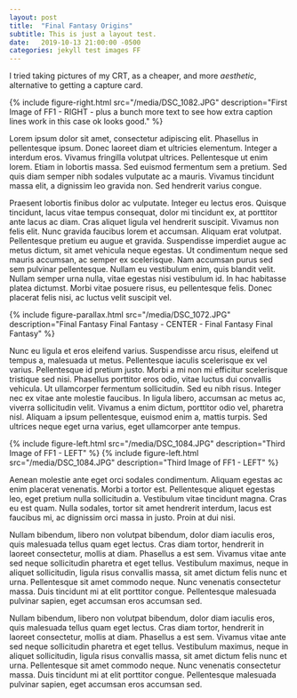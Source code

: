 ```yaml
---
layout: post
title:  "Final Fantasy Origins"
subtitle: This is just a layout test.
date:   2019-10-13 21:00:00 -0500
categories: jekyll test images FF
---
```


I tried taking pictures of my CRT, as a cheaper, and more *aesthetic*, alternative to getting a capture card.

{% include figure-right.html 
    src="/media/DSC_1082.JPG" 
    description="First Image of FF1 - RIGHT - plus a bunch more text to see how extra caption lines work in this case ok looks good." %}

Lorem ipsum dolor sit amet, consectetur adipiscing elit. Phasellus in pellentesque ipsum. Donec laoreet diam et ultricies elementum. Integer a interdum eros. Vivamus fringilla volutpat ultrices. Pellentesque ut enim lorem. Etiam in lobortis massa. Sed euismod fermentum sem a pretium. Sed quis diam semper nibh sodales vulputate ac a mauris. Vivamus tincidunt massa elit, a dignissim leo gravida non. Sed hendrerit varius congue.

Praesent lobortis finibus dolor ac vulputate. Integer eu lectus eros. Quisque tincidunt, lacus vitae tempus consequat, dolor mi tincidunt ex, at porttitor ante lacus ac diam. Cras aliquet ligula vel hendrerit suscipit. Vivamus non felis elit. Nunc gravida faucibus lorem et accumsan. Aliquam erat volutpat. Pellentesque pretium eu augue et gravida. Suspendisse imperdiet augue ac metus dictum, sit amet vehicula neque egestas. Ut condimentum neque sed mauris accumsan, ac semper ex scelerisque. Nam accumsan purus sed sem pulvinar pellentesque. Nullam eu vestibulum enim, quis blandit velit. Nullam semper urna nulla, vitae egestas nisi vestibulum id. In hac habitasse platea dictumst. Morbi vitae posuere risus, eu pellentesque felis. Donec placerat felis nisi, ac luctus velit suscipit vel.

{% include figure-parallax.html src="/media/DSC_1072.JPG" description="Final Fantasy Final Fantasy - CENTER - Final Fantasy Final Fantasy" %}

Nunc eu ligula et eros eleifend varius. Suspendisse arcu risus, eleifend ut tempus a, malesuada ut metus. Pellentesque iaculis scelerisque ex vel varius. Pellentesque id pretium justo. Morbi a mi non mi efficitur scelerisque tristique sed nisi. Phasellus porttitor eros odio, vitae luctus dui convallis vehicula. Ut ullamcorper fermentum sollicitudin. Sed eu nibh risus. Integer nec ex vitae ante molestie faucibus. In ligula libero, accumsan ac metus ac, viverra sollicitudin velit. Vivamus a enim dictum, porttitor odio vel, pharetra nisl. Aliquam a ipsum pellentesque, euismod enim a, mattis turpis. Sed ultrices neque eget urna varius, eget ullamcorper ante tempus.

{% include figure-left.html src="/media/DSC_1084.JPG" description="Third Image of FF1 - LEFT" %}
{% include figure-left.html src="/media/DSC_1084.JPG" description="Third Image of FF1 - LEFT" %}

Aenean molestie ante eget orci sodales condimentum. Aliquam egestas ac enim placerat venenatis. Morbi a tortor est. Pellentesque aliquet egestas leo, eget pretium nulla sollicitudin a. Vestibulum vitae tincidunt magna. Cras eu est quam. Nulla sodales, tortor sit amet hendrerit interdum, lacus est faucibus mi, ac dignissim orci massa in justo. Proin at dui nisi.

Nullam bibendum, libero non volutpat bibendum, dolor diam iaculis eros, quis malesuada tellus quam eget lectus. Cras diam tortor, hendrerit in laoreet consectetur, mollis at diam. Phasellus a est sem. Vivamus vitae ante sed neque sollicitudin pharetra et eget tellus. Vestibulum maximus, neque in aliquet sollicitudin, ligula risus convallis massa, sit amet dictum felis nunc et urna. Pellentesque sit amet commodo neque. Nunc venenatis consectetur massa. Duis tincidunt mi at elit porttitor congue. Pellentesque malesuada pulvinar sapien, eget accumsan eros accumsan sed.

Nullam bibendum, libero non volutpat bibendum, dolor diam iaculis eros, quis malesuada tellus quam eget lectus. Cras diam tortor, hendrerit in laoreet consectetur, mollis at diam. Phasellus a est sem. Vivamus vitae ante sed neque sollicitudin pharetra et eget tellus. Vestibulum maximus, neque in aliquet sollicitudin, ligula risus convallis massa, sit amet dictum felis nunc et urna. Pellentesque sit amet commodo neque. Nunc venenatis consectetur massa. Duis tincidunt mi at elit porttitor congue. Pellentesque malesuada pulvinar sapien, eget accumsan eros accumsan sed.

[FF_01]: /media/DSC_1072.JPG
[FF_02]: /media/DSC_1082.JPG
[FF_03]: /media/DSC_1084.JPG